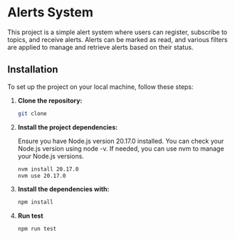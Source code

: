 # Alerts System

This project is a simple alert system where users can register, subscribe to topics, and receive alerts. Alerts can be marked as read, and various filters are applied to manage and retrieve alerts based on their status.

## Installation

To set up the project on your local machine, follow these steps:

1. **Clone the repository:**

   ```bash
   git clone 

2. **Install the project dependencies:**

    Ensure you have Node.js version 20.17.0 installed. You can check your Node.js version using node -v. If needed, you can use nvm to manage your Node.js versions.

    ```bash
    nvm install 20.17.0
    nvm use 20.17.0

3. **Install the dependencies with:**

    ```bash
    npm install

4. **Run test**

    ```bash
    npm run test

